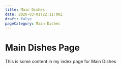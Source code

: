 ```yaml
---
title: Main Dishes
date: 2020-03-01T22:11:00Z
draft: false
pageCategory: Main Dishes
---
```


# Main Dishes Page

This is some content in my index page for Main Dishes